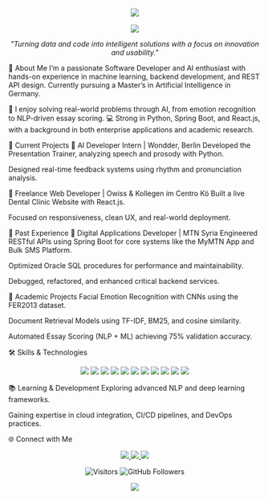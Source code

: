 <h3 align="center"> <img src="https://readme-typing-svg.demolab.com?font=Fira+Code&weight=600&size=35&duration=2000&pause=800&color=36BCF7&center=true&vCenter=true&width=480&lines=Hi%2C+I'm+Hala+Owiss!+%F0%9F%91%8B;AI+Developer+%7C+Software+Engineer;Machine+Learning+Explorer;Python+&+Java+Coder;Open+to+Opportunities!"> </h3> <p align="center"> <img src="https://capsule-render.vercel.app/api?type=waving&color=0:36BCF7,100:F75C7E&height=200&section=header&text=Hala%20Owiss&fontSize=50&fontColor=FFFFFF" /> </p>
<p align="center"> <em>"Turning data and code into intelligent solutions with a focus on innovation and usability."</em> </p>
🚀 About Me
I’m a passionate Software Developer and AI enthusiast with hands-on experience in machine learning, backend development, and REST API design.
Currently pursuing a Master’s in Artificial Intelligence in Germany.

🧠 I enjoy solving real-world problems through AI, from emotion recognition to NLP-driven essay scoring.
💻 Strong in Python, Spring Boot, and React.js, with a background in both enterprise applications and academic research.

🔭 Current Projects
🔹 AI Developer Intern | Wondder, Berlin
Developed the Presentation Trainer, analyzing speech and prosody with Python.

Designed real-time feedback systems using rhythm and pronunciation analysis.

🔹 Freelance Web Developer | Owiss & Kollegen im Centro Kö
Built a live Dental Clinic Website with React.js.

Focused on responsiveness, clean UX, and real-world deployment.

💼 Past Experience
🔹 Digital Applications Developer | MTN Syria
Engineered RESTful APIs using Spring Boot for core systems like the MyMTN App and Bulk SMS Platform.

Optimized Oracle SQL procedures for performance and maintainability.

Debugged, refactored, and enhanced critical backend services.

🧠 Academic Projects
Facial Emotion Recognition with CNNs using the FER2013 dataset.

Document Retrieval Models using TF-IDF, BM25, and cosine similarity.

Automated Essay Scoring (NLP + ML) achieving 75% validation accuracy.

🛠️ Skills & Technologies
<p align="center"> <img src="https://img.shields.io/badge/Python-3776AB?style=for-the-badge&logo=python&logoColor=white" /> <img src="https://img.shields.io/badge/Java-007396?style=for-the-badge&logo=java&logoColor=white" /> <img src="https://img.shields.io/badge/TensorFlow-FF6F00?style=for-the-badge&logo=tensorflow&logoColor=white" /> <img src="https://img.shields.io/badge/PyTorch-EE4C2C?style=for-the-badge&logo=pytorch&logoColor=white" /> <img src="https://img.shields.io/badge/Scikit--Learn-F7931E?style=for-the-badge&logo=scikit-learn&logoColor=white" /> <img src="https://img.shields.io/badge/SQL-4479A1?style=for-the-badge&logo=mysql&logoColor=white" /> <img src="https://img.shields.io/badge/SpringBoot-6DB33F?style=for-the-badge&logo=springboot&logoColor=white" /> <img src="https://img.shields.io/badge/React-61DAFB?style=for-the-badge&logo=react&logoColor=white" /> <img src="https://img.shields.io/badge/Flutter-02569B?style=for-the-badge&logo=flutter&logoColor=white" /> <img src="https://img.shields.io/badge/Git-F05032?style=for-the-badge&logo=git&logoColor=white" /> <img src="https://img.shields.io/badge/Oracle-F80000?style=for-the-badge&logo=oracle&logoColor=white" /> </p>
📚 Learning & Development
Exploring advanced NLP and deep learning frameworks.

Gaining expertise in cloud integration, CI/CD pipelines, and DevOps practices.

🌐 Connect with Me
<p align="center"> <a href="https://www.linkedin.com/in/halaowiss/"> <img src="https://img.shields.io/badge/-LinkedIn-0A66C2?style=for-the-badge&logo=LinkedIn&logoColor=white" /> </a> <a href="https://github.com/HalaOwiss"> <img src="https://img.shields.io/badge/-GitHub-171515?style=for-the-badge&logo=GitHub&logoColor=white" /> </a> <a href="mailto:owisshala@gmail.com"> <img src="https://img.shields.io/badge/-Email-D14836?style=for-the-badge&logo=Gmail&logoColor=white" /> </a> </p>
<p align="center"> <img src="https://visitor-badge.laobi.icu/badge?page_id=HalaOwiss.HalaOwiss" alt="Visitors"> <img src="https://img.shields.io/github/followers/HalaOwiss?label=Follow&style=social" alt="GitHub Followers"> </p>
<p align="center"> <img src="https://capsule-render.vercel.app/api?type=waving&color=0:F75C7E,100:36BCF7&height=200&section=footer"/> </p>
